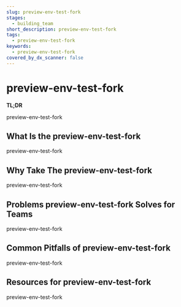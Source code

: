 ```yaml
---
slug: preview-env-test-fork
stages:
  - building_team
short_description: preview-env-test-fork
tags:
  - preview-env-test-fork
keywords:
  - preview-env-test-fork
covered_by_dx_scanner: false
---
```


# preview-env-test-fork

**TL;DR**

preview-env-test-fork

## What Is the preview-env-test-fork

preview-env-test-fork

## Why Take The preview-env-test-fork

preview-env-test-fork

## Problems preview-env-test-fork Solves for Teams

preview-env-test-fork

## Common Pitfalls of preview-env-test-fork

preview-env-test-fork

## Resources for preview-env-test-fork

preview-env-test-fork
